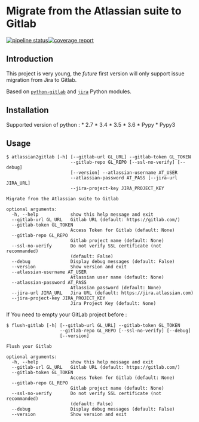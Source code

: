 Migrate from the Atlassian suite to Gitlab
==========================================

[![pipeline status](https://gitlab.com/gwerlas/atlassian2gitlab/badges/master/pipeline.svg)](https://gitlab.com/gwerlas/atlassian2gitlab/commits/master)[![coverage report](https://gitlab.com/gwerlas/atlassian2gitlab/badges/master/coverage.svg)](https://gitlab.com/gwerlas/atlassian2gitlab/commits/master)

Introduction
------------

This project is very young, the *future* first version will only support issue migration from Jira to Gitlab.

Based on [`python-gitlab`](https://pypi.python.org/pypi/python-gitlab) and [`jira`](https://pypi.python.org/pypi/jira) Python modules.

Installation
------------

Supported version of python : * 2.7 * 3.4 * 3.5 * 3.6 * Pypy * Pypy3

Usage
-----

```
$ atlassian2gitlab [-h] [--gitlab-url GL_URL] --gitlab-token GL_TOKEN
                        --gitlab-repo GL_REPO [--ssl-no-verify] [--debug]
                        [--version] --atlassian-username AT_USER
                        --atlassian-password AT_PASS [--jira-url JIRA_URL]
                        --jira-project-key JIRA_PROJECT_KEY

Migrate from the Atlassian suite to Gitlab

optional arguments:
  -h, --help            show this help message and exit
  --gitlab-url GL_URL   Gitlab URL (default: https://gitlab.com/)
  --gitlab-token GL_TOKEN
                        Access Token for Gitlab (default: None)
  --gitlab-repo GL_REPO
                        Gitlab project name (default: None)
  --ssl-no-verify       Do not verify SSL certificate (not recommanded)
                        (default: False)
  --debug               Display debug messages (default: False)
  --version             Show version and exit
  --atlassian-username AT_USER
                        Atlassian user name (default: None)
  --atlassian-password AT_PASS
                        Atlassian password (default: None)
  --jira-url JIRA_URL   Jira URL (default: https://jira.atlassian.com)
  --jira-project-key JIRA_PROJECT_KEY
                        Jira Project Key (default: None)
```

If You need to empty your GitLab project before :

```
$ flush-gitlab [-h] [--gitlab-url GL_URL] --gitlab-token GL_TOKEN
                    --gitlab-repo GL_REPO [--ssl-no-verify] [--debug]
                    [--version]

Flush your Gitlab

optional arguments:
  -h, --help            show this help message and exit
  --gitlab-url GL_URL   Gitlab URL (default: https://gitlab.com/)
  --gitlab-token GL_TOKEN
                        Access Token for Gitlab (default: None)
  --gitlab-repo GL_REPO
                        Gitlab project name (default: None)
  --ssl-no-verify       Do not verify SSL certificate (not recommanded)
                        (default: False)
  --debug               Display debug messages (default: False)
  --version             Show version and exit
```
